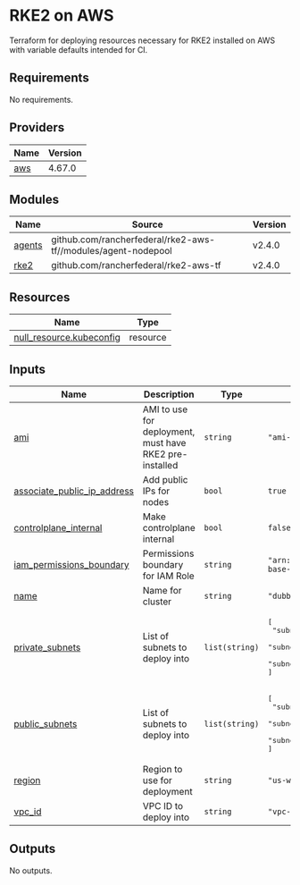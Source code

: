 # RKE2 on AWS

Terraform for deploying resources necessary for RKE2 installed on AWS with variable defaults intended for CI.

<!-- BEGIN_TF_DOCS -->
## Requirements

No requirements.

## Providers

| Name | Version |
|------|---------|
| <a name="provider_aws"></a> [aws](#provider\_aws) | 4.67.0 |

## Modules

| Name | Source | Version |
|------|--------|---------|
| <a name="module_agents"></a> [agents](#module\_agents) | github.com/rancherfederal/rke2-aws-tf//modules/agent-nodepool | v2.4.0 |
| <a name="module_rke2"></a> [rke2](#module\_rke2) | github.com/rancherfederal/rke2-aws-tf | v2.4.0 |

## Resources

| Name | Type |
|------|------|
| [null_resource.kubeconfig](https://registry.terraform.io/providers/hashicorp/null/latest/docs/resources/resource) | resource |

## Inputs

| Name | Description | Type | Default | Required |
|------|-------------|------|---------|:--------:|
| <a name="input_ami"></a> [ami](#input\_ami) | AMI to use for deployment, must have RKE2 pre-installed | `string` | `"ami-04953108dd85f6e49"` | no |
| <a name="input_associate_public_ip_address"></a> [associate\_public\_ip\_address](#input\_associate\_public\_ip\_address) | Add public IPs for nodes | `bool` | `true` | no |
| <a name="input_controlplane_internal"></a> [controlplane\_internal](#input\_controlplane\_internal) | Make controlplane internal | `bool` | `false` | no |
| <a name="input_iam_permissions_boundary"></a> [iam\_permissions\_boundary](#input\_iam\_permissions\_boundary) | Permissions boundary for IAM Role | `string` | `"arn:aws:iam::248783118822:policy/unicorn-base-policy"` | no |
| <a name="input_name"></a> [name](#input\_name) | Name for cluster | `string` | `"dubbd-rke2-ci"` | no |
| <a name="input_private_subnets"></a> [private\_subnets](#input\_private\_subnets) | List of subnets to deploy into | `list(string)` | <pre>[<br>  "subnet-03bfe6a57d4778e9c",<br>  "subnet-0012c1d0524924400",<br>  "subnet-0b3c32b61de124f01"<br>]</pre> | no |
| <a name="input_public_subnets"></a> [public\_subnets](#input\_public\_subnets) | List of subnets to deploy into | `list(string)` | <pre>[<br>  "subnet-0d0da65a31bcaa9dc",<br>  "subnet-0f9c052423f4ca602",<br>  "subnet-0bf47e35d4b60f338"<br>]</pre> | no |
| <a name="input_region"></a> [region](#input\_region) | Region to use for deployment | `string` | `"us-west-2"` | no |
| <a name="input_vpc_id"></a> [vpc\_id](#input\_vpc\_id) | VPC ID to deploy into | `string` | `"vpc-0a069641d8ea3aba6"` | no |

## Outputs

No outputs.
<!-- END_TF_DOCS -->